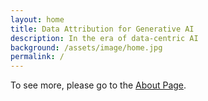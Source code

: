 ```yaml
---
layout: home
title: Data Attribution for Generative AI
description: In the era of data-centric AI
background: /assets/image/home.jpg
permalink: /
---
```


To see more, please go to the [About Page](./about).
